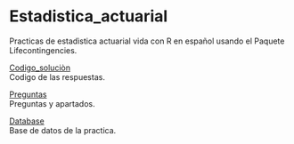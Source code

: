 # Estadistica_actuarial
Practicas de estadìstica actuarial vida con R en español usando el Paquete Lifecontingencies. <br>

[Codigo_soluciòn](https://github.com/Joevalencia/Estadistica_actuarial/blob/master/Practica%20de%20vida.R)<br> Codigo de las respuestas.

[Preguntas](https://github.com/Joevalencia/Estadistica_actuarial/blob/master/PracticaVida.pdf) <br>Preguntas y apartados.

[Database](https://github.com/Joevalencia/Estadistica_actuarial/blob/master/PASEM2010.csv) <br> Base de datos de la practica.
